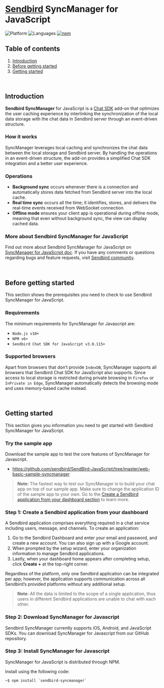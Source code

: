 # [Sendbird](https://sendbird.com) SyncManager for JavaScript

![Platform](https://img.shields.io/badge/platform-JAVASCRIPT-orange.svg)
![Languages](https://img.shields.io/badge/language-JAVASCRIPT-orange.svg)
[![npm](https://img.shields.io/npm/v/sendbird-syncmanager.svg?style=popout&colorB=red)](https://www.npmjs.com/package/sendbird-syncmanager)

## Table of contents

  1. [Introduction](#introduction)
  1. [Before getting started](#before-getting-started)
  1. [Getting started](#getting-started)

<br />

## Introduction

**Sendbird SyncManager** for JavaScript is a [Chat SDK](https://github.com/sendbird/SendBird-SDK-JavaScript) add-on that optimizes the user caching experience by interlinking the synchronization of the local data storage with the chat data in Sendbird server through an event-driven structure.

### How it works

SyncManager leverages local caching and synchronizes the chat data between the local storage and Sendbird server. By handling the operations in an event-driven structure, the add-on provides a simplified Chat SDK integration and a better user experience. 

### Operations

- **Background sync** occurs whenever there is a connection and automatically stores data fetched from Sendbird server into the local cache. 
- **Real time sync** occurs all the time; it identifies, stores, and delivers the real-time events received from WebSocket connection. 
- **Offline mode** ensures your client app is operational during offline mode, meaning that even without background sync, the view can display cached data. 

### More about Sendbird SyncManager for JavaScript

Find out more about Sendbird SyncManager for JavaScript on [SyncManager for JavaScript doc](https://sendbird.com/docs/syncmanager/v1/javascript/getting-started/about-syncmanager). If you have any comments or questions regarding bugs and feature requests, visit [Sendbird community](https://community.sendbird.com). 

<br />

## Before getting started

This section shows the prerequisites you need to check to use Sendbird SyncManager for JavaScript.

### Requirements 

The minimum requirements for SyncManager for Javascript are:

- `Node.js v10+`
- `NPM v6+`
- `Sendbird Chat SDK for JavaScript v3.0.115+`

### Supported browsers

Apart from browsers that don’t provide `IndexDB`, SyncManager supports all browsers that Sendbird Chat SDK for JavaScript also supports. Since access to local storage is restricted during private browsing in `Firefox` or `InPrivate in Edge`, SyncManager automatically detects the browsing mode and uses memory-based cache instead.

<br />

## Getting started

This section gives you information you need to get started with Sendbird SyncManager for JavaScript. 

### Try the sample app

Download the sample app to test the core features of SyncManager for Javascript. 

- https://github.com/sendbird/SendBird-JavaScript/tree/master/web-basic-sample-syncmanager

> **Note**: The fastest way to test our SyncManager is to build your chat app on top of our sample app. Make sure to change the application ID of the sample app to your own. Go to the [Create a Sendbird application from your dashboard section](#step-1-create-a-sendbird-application-from-your-dashboard) to learn more.

### Step 1: Create a Sendbird application from your dashboard

A Sendbird application comprises everything required in a chat service including users, message, and channels. To create an application:

1. Go to the Sendbird Dashboard and enter your email and password, and create a new account. You can also sign up with a Google account.
2. When prompted by the setup wizard, enter your organization information to manage Sendbird applications.
3. Lastly, when your dashboard home appears after completing setup, click **Create +** at the top-right corner.

Regardless of the platform, only one Sendbird application can be integrated per app; however, the application supports communication across all Sendbird’s provided platforms without any additional setup. 

> **Note**: All the data is limited to the scope of a single application, thus users in different Sendbird applications are unable to chat with each other. 

### Step 2: Download SyncManager for Javascript

Sendbird SyncManager currently supports iOS, Android, and JavaScript SDKs. You can download SyncManager for Javascript from our GitHub repository.

### Step 3: Install SyncManager for Javascript 

SyncManager for JavaScript is distributed through NPM. 

Install using the following code: 

```bash
~$ npm install `sendbird-syncmanager`
```
